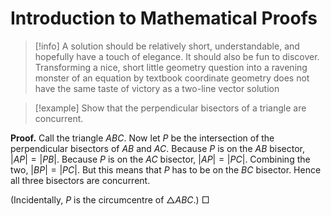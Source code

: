 # Introduction to Mathematical Proofs

>[!info]
> A solution should be relatively short, understandable, and hopefully have a touch of elegance. It should also be fun to discover. Transforming a nice, short little geometry question into a ravening monster of an equation by textbook coordinate geometry does not have the same taste of victory as a two-line vector solution

> [!example]
> Show that the perpendicular bisectors of a triangle are concurrent.

**Proof.** Call the triangle $ABC$. Now let $P$ be the intersection of the perpendicular bisectors of $AB$ and $AC$.
Because $P$ is on the $AB$ bisector, $|AP|=|PB|$.
Because $P$ is on the $AC$ bisector, $|AP|=|PC|$.
Combining the two, $|BP|=|PC|$.
But this means that $P$ has to be on the $BC$ bisector.
Hence all three bisectors are concurrent.

(Incidentally, $P$ is the circumcentre of $\triangle ABC$.)                                                                           $\Box$
